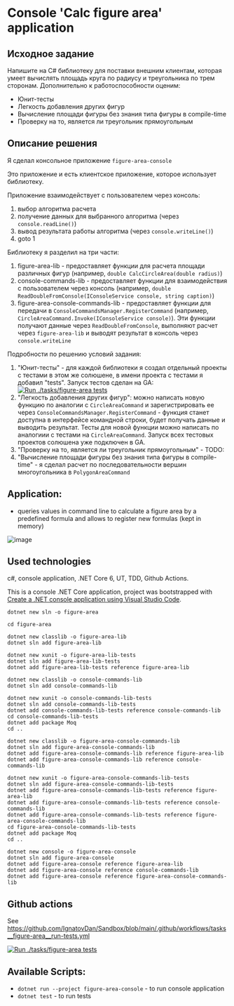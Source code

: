 # Console 'Calc figure area' application

## Исходное задание
Напишите на C# библиотеку для поставки внешним клиентам, которая умеет вычислять площадь круга по радиусу и треугольника по трем сторонам.
Дополнительно к работоспособности оценим:
- Юнит-тесты
- Легкость добавления других фигур
- Вычисление площади фигуры без знания типа фигуры в compile-time
- Проверку на то, является ли треугольник прямоугольным

## Описание решения
Я сделал консольное приложение `figure-area-console`

Это приложение и есть клиентское приложение, которое использует библиотеку.

Приложение взаимодействует с пользователем через консоль: 

1. выбор алгоритма расчета
1. получение данных для выбранного алгоритма (через `console.readLine()`)
1. вывод результата работы алгоритма (через `console.writeLine()`)
1. goto 1

Библиотеку я разделил на три части:

1. figure-area-lib - предоставляет функции для расчета площади различных фигур (например, `double CalcCircleArea(double radius)`)
1. console-commands-lib - предоставляет функции для взаимодействия с пользователем через консоль (например, `double ReadDoubleFromConsole(IConsoleService console, string caption)`)
1. figure-area-console-commands-lib - предоставляет функции для передачи в `ConsoleCommandsManager.RegisterCommand` (например, `CircleAreaCommand.Invoke(IConsoleService console)`). Эти функции получают данные через `ReadDoubleFromConsole`, выполняют расчет через `figure-area-lib` и выводят результат в консоль через `console.writeLine`

Подробности по решению условий задания:
1. "Юнит-тесты" - для каждой библиотеки я создал отдельный проекты с тестами в этом же солюшене, в имени проекта с тестами я добавил "tests". Запуск тестов сделан на GA: [![Run ./tasks/figure-area tests](https://github.com/IgnatovDan/Sandbox/actions/workflows/tasks__figure-area__run-tests.yml/badge.svg)](https://github.com/IgnatovDan/Sandbox/actions/workflows/tasks__figure-area__run-tests.yml)
2. "Легкость добавления других фигур": можно написать новую функцию по аналогии с `CircleAreaCommand` и зарегистрировать ее через `ConsoleCommandsManager.RegisterCommand` - функция станет доступна в интерфейсе командной строки, будет получать данные и выводить результат. Тесты для новой функции можно написать по аналогиии с тестами на `CircleAreaCommand`. Запуск всех тестовых проектов солюшена уже подключен в GA.
3. "Проверку на то, является ли треугольник прямоугольным" - TODO:
4. "Вычисление площади фигуры без знания типа фигуры в compile-time" - я сделал расчет по последовательности вершин многоугольника в `PolygonAreaCommand`

## Application:
- queries values in command line to calculate a figure area by a predefined formula and allows to register new formulas (kept in memory)

![image](https://user-images.githubusercontent.com/2094015/191867541-e5b06481-5d8c-4595-8776-e7bdb01d78e4.png)


## Used technologies
c#, console application, .NET Core 6, UT, TDD, Github Actions.

This is a console .NET Core application, project was bootstrapped with [Create a .NET console application using Visual Studio Code](https://docs.microsoft.com/en-us/dotnet/core/tutorials/with-visual-studio-code?pivots=dotnet-6-0).

```
dotnet new sln -o figure-area 

cd figure-area 

dotnet new classlib -o figure-area-lib 
dotnet sln add figure-area-lib

dotnet new xunit -o figure-area-lib-tests 
dotnet sln add figure-area-lib-tests
dotnet add figure-area-lib-tests reference figure-area-lib

dotnet new classlib -o console-commands-lib
dotnet sln add console-commands-lib

dotnet new xunit -o console-commands-lib-tests
dotnet sln add console-commands-lib-tests
dotnet add console-commands-lib-tests reference console-commands-lib
cd console-commands-lib-tests
dotnet add package Moq
cd ..

dotnet new classlib -o figure-area-console-commands-lib
dotnet sln add figure-area-console-commands-lib
dotnet add figure-area-console-commands-lib reference figure-area-lib
dotnet add figure-area-console-commands-lib reference console-commands-lib

dotnet new xunit -o figure-area-console-commands-lib-tests
dotnet sln add figure-area-console-commands-lib-tests
dotnet add figure-area-console-commands-lib-tests reference figure-area-lib
dotnet add figure-area-console-commands-lib-tests reference console-commands-lib
dotnet add figure-area-console-commands-lib-tests reference figure-area-console-commands-lib
cd figure-area-console-commands-lib-tests
dotnet add package Moq
cd ..

dotnet new console -o figure-area-console
dotnet sln add figure-area-console
dotnet add figure-area-console reference figure-area-lib
dotnet add figure-area-console reference console-commands-lib
dotnet add figure-area-console reference figure-area-console-commands-lib
```

## Github actions
See https://github.com/IgnatovDan/Sandbox/blob/main/.github/workflows/tasks__figure-area__run-tests.yml

[![Run ./tasks/figure-area tests](https://github.com/IgnatovDan/Sandbox/actions/workflows/tasks__figure-area__run-tests.yml/badge.svg)](https://github.com/IgnatovDan/Sandbox/actions/workflows/tasks__figure-area__run-tests.yml)

## Available Scripts:

- `dotnet run --project figure-area-console` - to run console application
- `dotnet test` - to run tests
